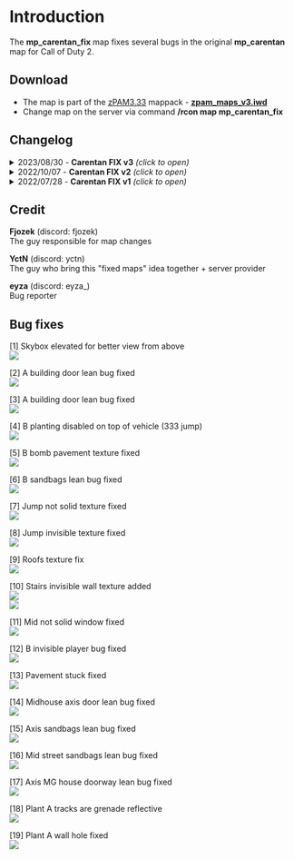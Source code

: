 # Introduction

The **mp_carentan_fix** map fixes several bugs in the original **mp_carentan** map for Call of Duty 2.

## Download
- The map is part of the [zPAM3.33](https://github.com/eyza-cod2/zpam3) mappack - **[zpam_maps_v3.iwd](https://github.com/eyza-cod2/zpam3/raw/abbc16d244a820aa08372d4238cb53062f90ced0/zip/main/zpam_maps_v3.iwd)**
- Change map on the server via command **/rcon map mp_carentan_fix**

## Changelog
<details><summary>2023/08/30 - <b>Carentan FIX v3</b> <i>(click to open)</i></summary>
<p>

- updated -> [12] B invisible player bug fixed
- improved lean bug fix for sandbags for [6], [15] and [16]
- added [17] Axis MG house doorway lean bug fixed
- added [18] Plant A tracks are grenade reflective
- added [19] Plant A wall hole fixed
- added support for aim trainer
<br><br><br><br>
</p>
</details>

<details><summary>2022/10/07 - <b>Carentan FIX v2</b> <i>(click to open)</i></summary>
<p>

- Updated screenshots
- [13] Pavement stuck fixed
- [14] Midhouse axis door lean bug fixed
- [15] Axis sandbags lean bug fixed
- [16] Mid street sandbags lean bug fixed
<br><br><br><br>
</p>
</details>

<details><summary>2022/07/28 - <b>Carentan FIX v1</b> <i>(click to open)</i></summary>
<p>

- [1] Skybox elevated for better view from above
- [2] A building door lean bug fixed
- [3] A building door lean bug fixed
- [4] B planting disabled on top of vehicle (333 jump)
- [5] B bomb pavement texture fixed
- [6] B sandbags lean bug fixed
- [7] Jump not solid texture fixed
- [8] Jump invisible texture fixed
- [9] Roofs texture fix
- [10] Stairs invisible wall texture added
- [11] Mid not solid window fixed
- [12] B invisible player bug fixed
<br><br><br><br>
</p>
</details>

## Credit
**Fjozek** (discord: fjozek)<br>
The guy responsible for map changes

**YctN** (discord: yctn)<br>
The guy who bring this "fixed maps" idea together + server provider

**eyza** (discord: eyza_)<br>
Bug reporter


## Bug fixes
[1] Skybox elevated for better view from above<br>
<a href="/images/carentan_skybox.png"><img src="/images/carentan_skybox.png" /></a><br>

[2] A building door lean bug fixed<br>
<a href="/images/carentan_axis_mg_house_doorways_1.png"><img src="/images/carentan_axis_mg_house_doorways_1.png" /></a><br>

[3] A building door lean bug fixed<br>
<a href="/images/carentan_axis_mg_house_doorways_2.png"><img src="/images/carentan_axis_mg_house_doorways_2.png" /></a><br>

[4] B planting disabled on top of vehicle (333 jump)<br>
<a href="/images/carentan_b_333_jump.png"><img src="/images/carentan_b_333_jump.png" /></a><br>

[5] B bomb pavement texture fixed<br>
<a href="/images/carentan_b_terrain.png"><img src="/images/carentan_b_terrain.png" /></a><br>

[6] B sandbags lean bug fixed<br>
<a href="/images/carentan_b_sandbags.png"><img src="/images/carentan_b_sandbags.png" /></a><br>

[7] Jump not solid texture fixed<br>
<a href="/images/carentan_roof_transparent_wall.png"><img src="/images/carentan_roof_transparent_wall.png" /></a><br>

[8] Jump invisible texture fixed<br>
<a href="/images/carentan_roof_missing_texture.png"><img src="/images/carentan_roof_missing_texture.png" /></a><br>

[9] Roofs texture fix<br>
<a href="/images/carentan_roof_texture_fix.png"><img src="/images/carentan_roof_texture_fix.png" /></a><br>

[10] Stairs invisible wall texture added<br>
<a href="/images/carentan_stairs.png"><img src="/images/carentan_stairs.png" /></a><br>
<a href="/images/carentan_stairs_2.png"><img src="/images/carentan_stairs_2.png" /></a><br>

[11] Mid not solid window fixed <br>
<a href="/images/carentan_middle_notsolid_window.png"><img src="/images/carentan_middle_notsolid_window.png" /></a><br>

[12] B invisible player bug fixed <br>
<a href="/images/carentan_b_hitbox_bug.png"><img src="/images/carentan_b_hitbox_bug.png" /></a><br>

[13] Pavement stuck fixed <br>
<a href="/images/carentan_pavement.png"><img src="/images/carentan_pavement.png" /></a><br>

[14] Midhouse axis door lean bug fixed <br>
<a href="/images/carentan_midhouse_axis_door.png"><img src="/images/carentan_midhouse_axis_door.png" /></a><br>

[15] Axis sandbags lean bug fixed<br>
<a href="/images/carentan_axis_sandbag.png"><img src="/images/carentan_axis_sandbag.png" /></a><br>

[16] Mid street sandbags lean bug fixed<br>
<a href="/images/carentan_street_sandbags.png"><img src="/images/carentan_street_sandbags.png" /></a><br>

[17] Axis MG house doorway lean bug fixed<br>
<a href="/images/carentan_axis_mg_house_doorways_3.png"><img src="/images/carentan_axis_mg_house_doorways_3.png" /></a><br>

[18] Plant A tracks are grenade reflective<br>
<a href="/images/carentan_a_tank_grenade.png"><img src="/images/carentan_a_tank_grenade.png" /></a><br>

[19] Plant A wall hole fixed<br>
<a href="/images/carentan_a_wall_hole.png"><img src="/images/carentan_a_wall_hole.png" /></a><br>
